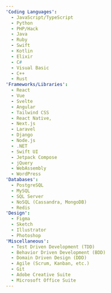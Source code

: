 ```yaml
---
'Coding Languages':
  - JavaScript/TypeScript
  - Python
  - PHP/Hack
  - Java
  - Ruby
  - Swift
  - Kotlin
  - Elixir
  - C#
  - Visual Basic
  - C++
  - Rust
'Frameworks/Libraries':
  - React
  - Vue
  - Svelte
  - Angular
  - Tailwind CSS
  - React Native,
  - Next.js
  - Laravel
  - Django
  - Node.js
  - .NET
  - Swift UI
  - Jetpack Compose
  - jQuery
  - WebAssembly
  - WordPress
'Databases':
  - PostgreSQL
  - MySQL
  - SQL Server
  - NoSQL (Cassandra, MongoDB)
  - Redis
'Design':
  - Figma
  - Sketch
  - Illustrator
  - Photoshop
'Miscellaneous':
  - Test Driven Development (TDD)
  - Behavior Driven Development (BDD)
  - Domain Driven Design (DDD)
  - Agile (Scrum, Kanban, etc.)
  - Git
  - Adobe Creative Suite
  - Microsoft Office Suite
---
```

